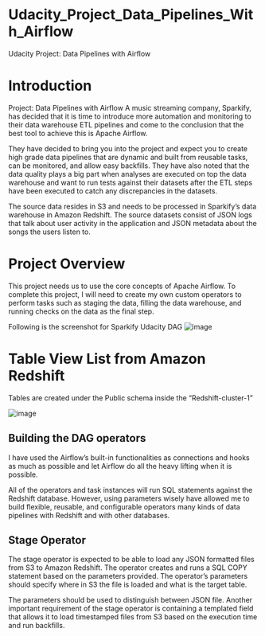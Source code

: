 # Udacity_Project_Data_Pipelines_With_Airflow
Udacity Project: Data Pipelines with Airflow

# Introduction
Project: Data Pipelines with Airflow
A music streaming company, Sparkify, has decided that it is time to introduce more automation and monitoring to their data warehouse ETL pipelines and come to the conclusion that the best tool to achieve this is Apache Airflow.

They have decided to bring you into the project and expect you to create high grade data pipelines that are dynamic and built from reusable tasks, can be monitored, and allow easy backfills. They have also noted that the data quality plays a big part when analyses are executed on top the data warehouse and want to run tests against their datasets after the ETL steps have been executed to catch any discrepancies in the datasets.

The source data resides in S3 and needs to be processed in Sparkify’s data warehouse in Amazon Redshift. The source datasets consist of JSON logs that talk about user activity in the application and JSON metadata about the songs the users listen to.

# Project Overview
This project needs us to use the core concepts of Apache Airflow. To complete this project, I will need to create my own custom operators to perform tasks such as staging the data, filling the data warehouse, and running checks on the data as the final step.

Following is the screenshot for Sparkify Udacity DAG
![image](https://github.com/aseemnarula1/Udacity_Project_Data_Pipelines_With_Airflow/assets/48493330/40472382-89c8-4d38-b8cf-13d0fa0cd438)

# Table View List from Amazon Redshift

Tables are created under the Public schema inside the “Redshift-cluster-1”

![image](https://github.com/aseemnarula1/Udacity_Project_Data_Pipelines_With_Airflow/assets/48493330/5e51799b-f138-4a57-bddd-3724c3b14da1)

## Building the DAG operators
I have used the Airflow’s built-in functionalities as connections and hooks as much as possible and let Airflow do all the heavy lifting when it is possible.

All of the operators and task instances will run SQL statements against the Redshift database. However, using parameters wisely have allowed me to build flexible, reusable, and configurable operators many kinds of data pipelines with Redshift and with other databases.

## Stage Operator
The stage operator is expected to be able to load any JSON formatted files from S3 to Amazon Redshift. The operator creates and runs a SQL COPY statement based on the parameters provided. The operator’s parameters should specify where in S3 the file is loaded and what is the target table.

The parameters should be used to distinguish between JSON file. Another important requirement of the stage operator is containing a templated field that allows it to load timestamped files from S3 based on the execution time and run backfills.


